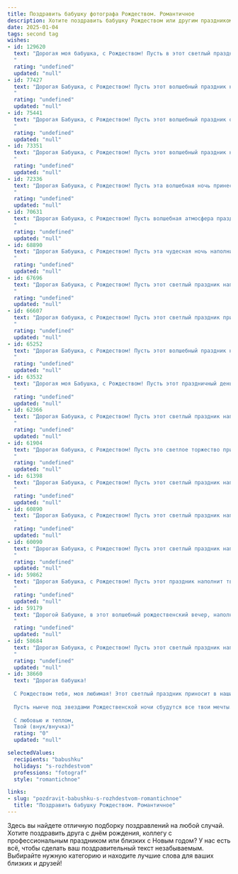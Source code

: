 ```yaml
---
title: Поздравить бабушку фотографа Рождеством. Романтичное
description: Хотите поздравить бабушку Рождеством или другим праздником? Наш ИИ создаст незабываемое поздравление, а вы обязательно выделитесь среди других.  
date: 2025-01-04
tags: second tag
wishes:
- id: 129620
  text: "Дорогая моя бабушка, с Рождеством! Пусть в этот светлый праздник, полный чудес и волшебства,  ваше сердце согреется теплом любви и радости, как тёплые, солнечные фотоснимки, которые Вы так мастерски создаете. Пусть каждый миг этого дня будет наполнен уютом, счастьем и нежностью,  а ваша жизнь будет яркой и красочной, как лучшие из ваших фотографий.  С любовью и нежностью, ваши близкие.
  "
  rating: "undefined"
  updated: "null"
- id: 77427
  text: "Дорогая Бабушка, с Рождеством! Пусть этот волшебный праздник наполнит твоё сердце светом и теплом, а твоё фотоискусство продолжает радовать мир своей красотой и душевностью.  Пусть в твоей жизни всегда будет больше ярких кадров, полных любви и счастья.
  "
  rating: "undefined"
  updated: "null"
- id: 75441
  text: "Дорогая Бабушка, с Рождеством! Пусть этот волшебный праздник озарит твою жизнь светом любви и тепла, как будто твои лучшие фотографии. Желаю тебе здоровья, душевного покоя и нескончаемого вдохновения, чтобы ты могла продолжать творить свои чудесные снимки.
  "
  rating: "undefined"
  updated: "null"
- id: 73351
  text: "Дорогая Бабушка, с Рождеством! Пусть этот волшебный праздник наполнит твою жизнь теплом, уютом и нежностью, как твои прекрасные фотографии, запечатлевшие самые яркие моменты нашей жизни. Пусть праздничный свет согревает твое сердце, а душа полнится радостью и любовью.
  "
  rating: "undefined"
  updated: "null"
- id: 72336
  text: "Дорогая Бабушка, с Рождеством! Пусть эта волшебная ночь принесет тебе мир, любовь и радость, подобные тем, которые ты даришь своим снимкам.  Пусть каждый кадр твоей жизни будет полон счастья, а твой талант фотографа продолжает вдохновлять всех вокруг.
  "
  rating: "undefined"
  updated: "null"
- id: 70631
  text: "Дорогая Бабушка, с Рождеством! Пусть волшебная атмосфера праздника наполнит Ваш дом теплом и светом, а снимки, которые Вы сделаете в эти дни, сохранят самые яркие моменты и подарят Вам неповторимые воспоминания.
  "
  rating: "undefined"
  updated: "null"
- id: 68890
  text: "Дорогая Бабушка, с Рождеством! Пусть эта чудесная ночь наполнит твою душу теплом и светом, а сердце - радостью и любовью. Ты - наша любимая, а твои фотографии - словно запечатленные мгновения счастья, которые мы храним в своих сердцах.
  "
  rating: "undefined"
  updated: "null"
- id: 67696
  text: "Дорогая Бабушка, с Рождеством! Пусть этот светлый праздник наполнит Вашу жизнь теплом, радостью и вдохновением, как волшебный свет праздничных огней, который Вы так умело ловите в объектив своей фотокамеры.
  "
  rating: "undefined"
  updated: "null"
- id: 66607
  text: "Дорогая бабушка, с Рождеством! Пусть этот светлый праздник принесет вам тепло, уют и нежность, а в вашем сердце расцветут самые яркие и сокровенные мечты!
  "
  rating: "undefined"
  updated: "null"
- id: 65252
  text: "Дорогая Бабушка, с Рождеством! Пусть этот волшебный праздник наполнит твою жизнь светом, теплом и любовью, как твоё сердце наполняет любовью весь мир. Пусть каждый кадр твоей жизни, как и твои прекрасные фотографии, будет полон радости и счастья!
  "
  rating: "undefined"
  updated: "null"
- id: 63532
  text: "Дорогая моя Бабушка, с Рождеством! Пусть этот праздничный день наполнит Вашу душу теплом, любовью и светом, как Ваши фотографии всегда наполняют наши сердца красотой и  волшебством. Желаю Вам  крепкого здоровья, бесконечного счастья и  много-много ярких  моментов,  которые  останутся  в  Вашей  памяти  как  самые  прекрасные  картины.
  "
  rating: "undefined"
  updated: "null"
- id: 62366
  text: "Дорогая Бабушка, с Рождеством! Пусть этот светлый праздник наполнит твою жизнь теплом, любовью и удивительными моментами, как прекрасны фотографии, которые ты умеешь создавать. Желаю тебе здоровья, счастья и бесконечного вдохновения!
  "
  rating: "undefined"
  updated: "null"
- id: 61904
  text: "Дорогая бабушка, с Рождеством! Пусть это светлое торжество принесет в твою жизнь тепло, любовь и вдохновение, как яркие вспышки света на твоих волшебных фотографиях.
  "
  rating: "undefined"
  updated: "null"
- id: 61398
  text: "Дорогая Бабушка, с Рождеством! Пусть этот светлый праздник наполнит твою жизнь теплом и любовью, как твои фотографии наполняют наши сердца воспоминаниями. Желаю тебе волшебных мгновений, душевного покоя и крепкого здоровья. С Рождеством!
  "
  rating: "undefined"
  updated: "null"
- id: 60890
  text: "Дорогая Бабушка, с Рождеством! Пусть этот светлый праздник наполнит твой дом теплом, любовью и волшебством. Пусть твой объектив видит только прекрасные моменты, а каждая фотография становится ценным воспоминанием. Желаю тебе крепкого здоровья, творческих успехов и бесконечного счастья!
  "
  rating: "undefined"
  updated: "null"
- id: 60090
  text: "Дорогая Бабушка, с Рождеством! Пусть этот светлый праздник наполнит твой дом теплом и любовью, а в твоем объективе всегда будут отражаться только счастливые моменты.
  "
  rating: "undefined"
  updated: "null"
- id: 59862
  text: "Дорогая Бабушка, с Рождеством! Пусть этот праздник наполнит твой фотоаппарат яркими кадрами счастья, любви и тепла, а сердце —  волшебными мгновениями, которые ты будешь хранить в памяти всю жизнь.
  "
  rating: "undefined"
  updated: "null"
- id: 59179
  text: "Дорогой Бабушке, в этот волшебный рождественский вечер, наполненный теплом семейного очага, я хочу пожелать тебе, чтобы в объектив твоей камеры всегда попадали только самые яркие и счастливые моменты жизни! Пусть твои фотографии продолжают дарить радость и создавать незабываемые воспоминания для всех нас. С Рождеством!
  "
  rating: "undefined"
  updated: "null"
- id: 58684
  text: "Дорогая Бабушка, с Рождеством! Пусть этот светлый праздник наполнит твой дом теплом, любовью и волшебством. Пусть каждый снимок, который ты сделаешь в этот день, будет пропитан радостью и счастьем, как твоя душа, полная доброты и любви.
  "
  rating: "undefined"
  updated: "null"
- id: 38660
  text: "Дорогая бабушка!
  
  С Рождеством тебя, моя любимая! Этот светлый праздник приносит в наши сердца тепло и радость, словно солнечные лучи, запечатленные в твоих удивительных фотографиях. Ты, как истинный мастер своего дела, рассказываешь истории через каждый кадр, сохраняя мгновения, наполненные волшебством и любовью.
  
  Пусть нынче под звездами Рождественской ночи сбудутся все твои мечты. Желаю, чтобы каждый новый день приносил вдохновение, как светлые моменты, которые ты запечатлеваешь в своих работах. Пусть в твоем сердце всегда будет место для любви, нежности и, конечно, для фотографии, которая отражает красоту окружающего мира.
  
  С любовью и теплом,
  Твой (внук/внучка)"
  rating: "0"
  updated: "null"

selectedValues:
  recipients: "babushku"
  holidays: "s-rozhdestvom"
  professions: "fotograf"
  style: "romantichnoe"

links:
- slug: "pozdravit-babushku-s-rozhdestvom-romantichnoe"
  title: "Поздравить бабушку Рождеством. Романтичное"
---
```


Здесь вы найдете отличную подборку поздравлений на любой случай. 
Хотите поздравить друга с днём рождения, коллегу с профессиональным праздником или близких с Новым годом? У нас есть всё, чтобы сделать ваш поздравительный текст незабываемым. Выбирайте нужную категорию и находите лучшие слова для ваших близких и друзей!
